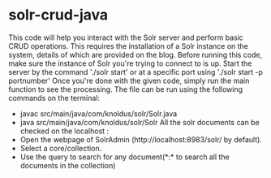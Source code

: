 # solr-crud-java
This code will help you interact with the Solr server and perform basic CRUD operations. This requires the installation of a Solr instance on the system, details of which are provided on the blog.
Before running this code, make sure the instance of Solr you're trying to connect to is up. Start the server by the command './solr start' or at a specific port using './solr start -p portnumber'
Once you're done with the given code, simply run the main function to see the processing. The file can be run using the following commands on the terminal:
- javac src/main/java/com/knoldus/solr/Solr.java
- java src/main/java/com/knoldus/solr/Solr
All the solr documents can be checked on the localhost :
- Open the webpage of SolrAdmin (http://localhost:8983/solr/ by default).
- Select a core/collection.
- Use the query to search for any document(\*:\* to search all the documents in the collection)
